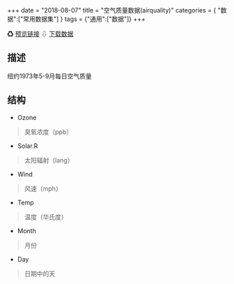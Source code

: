 +++
date = "2018-08-07"
title = "空气质量数据(airquality)"
categories = { "数据":["常用数据集"] }
tags = {"通用":["数据"]}
+++

&#9851;&nbsp;[预览链接](/data/airquality)
&#8681;&nbsp;[下载数据](/download/airquality)

## 描述
纽约1973年5-9月每日空气质量

## 结构

 - Ozone
 >臭氧浓度（ppb）
 - Solar.R
 >太阳辐射（lang）
 - Wind
 >风速（mph）
 - Temp
 >温度（华氏度）
 - Month
 >月份
 - Day
 >日期中的天
